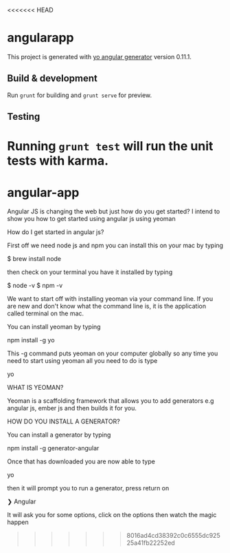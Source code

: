 <<<<<<< HEAD
# angularapp

This project is generated with [yo angular generator](https://github.com/yeoman/generator-angular)
version 0.11.1.

## Build & development

Run `grunt` for building and `grunt serve` for preview.

## Testing

Running `grunt test` will run the unit tests with karma.
=======
# angular-app
Angular JS is changing the web but just how do you get started? I intend to show you how to get started using angular js using yeoman

How do I get started in angular js?

First off we need node js and npm you can install this on your mac by typing

$ brew install node

then check on your terminal you have it installed by typing

$ node -v
$ npm -v

We want to start off with installing yeoman via your command line. If you are new and don't know what the command line
is, it is the application called terminal on the mac.

You can install yeoman by typing

npm install -g yo

This -g command puts yeoman on your computer globally so any time you need to start using yeoman all you need to do is type

yo

WHAT IS YEOMAN?

Yeoman is a scaffolding framework that allows you to add generators e.g angular js, ember js and then builds it for you.

HOW DO YOU INSTALL A GENERATOR?

You can install a generator by typing

npm install -g generator-angular

Once that has downloaded you are now able to type

yo

then it will prompt you to run a generator, press return on

❯ Angular 

It will ask you for some options, click on the options then watch the magic happen


 


>>>>>>> 8016ad4cd38392c0c6555dc92525a41fb22252ed
